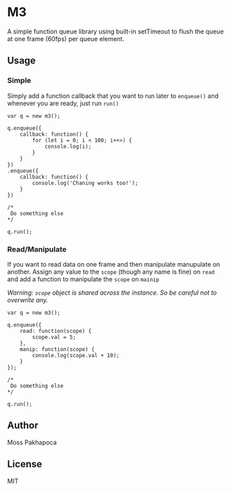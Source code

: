 # M3

A simple function queue library using built-in setTimeout to flush the queue at one frame (60fps) per
queue element.

## Usage

### Simple
Simply add a function callback that you want to run later to `enqueue()` and whenever you are ready, just run `run()`

```
var q = new m3();

q.enqueue({
    callback: function() {
        for (let i = 0; i < 100; i++>) {
            console.log(i);
        }
    }
})
.enqueue({
    callback: function() {
        console.log('Chaning works too!');
    }
})

/*
 Do something else
*/

q.run();
```

### Read/Manipulate
If you want to read data on one frame and then manipulate manupulate on another. Assign any value
to the `scope` (though any name is fine) on `read` and add a function to manipulate the `scope` on
`mainip`

*Warning: `scope` object is shared across the instance. So be careful not to overwrite any.*

```
var q = new m3();

q.enqueue({
    read: function(scope) {
        scope.val = 5;
    },
    manip: function(scope) {
        console.log(scope.val + 10);
    }
});

/*
 Do something else
*/

q.run();
```

## Author

Moss Pakhapoca

## License

MIT